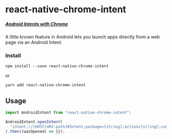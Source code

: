 # react-native-chrome-intent

##### [Android Intents with Chrome](https://developer.chrome.com/multidevice/android/intents)

A little known feature in Android lets you launch apps directly from a web page via an Android Intent.

### Install

```shell
npm install --save react-native-chrome-intent
```

or

```shell
yarn add react-native-chrome-intent
```

## Usage

```javascript
import AndroidIntent from "react-native-chrome-intent";

AndroidIntent.openIntent(
  "intent://[HOST/URI-path]#Intent;package=[string];action=[string];category=[string];component=[string];scheme=[string];end;"
).then((wasOpened) => {});
```
